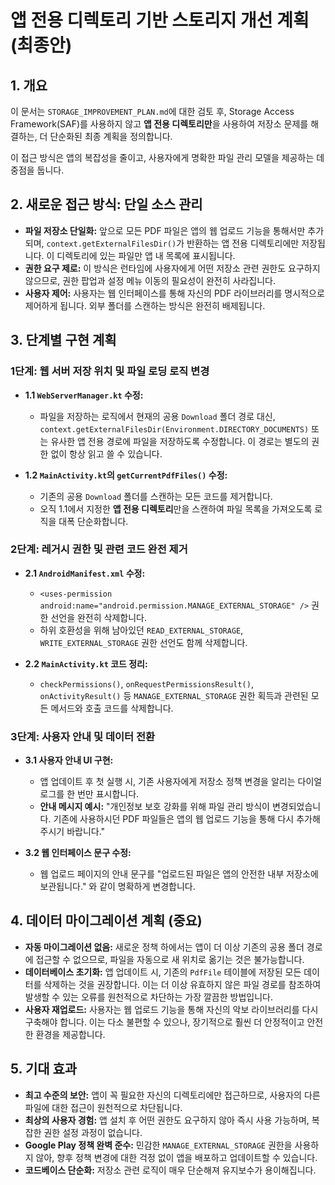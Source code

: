 # 앱 전용 디렉토리 기반 스토리지 개선 계획 (최종안)

## 1. 개요

이 문서는 `STORAGE_IMPROVEMENT_PLAN.md`에 대한 검토 후, Storage Access Framework(SAF)를 사용하지 않고 **앱 전용 디렉토리만**을 사용하여 저장소 문제를 해결하는, 더 단순화된 최종 계획을 정의합니다.

이 접근 방식은 앱의 복잡성을 줄이고, 사용자에게 명확한 파일 관리 모델을 제공하는 데 중점을 둡니다.

## 2. 새로운 접근 방식: 단일 소스 관리

*   **파일 저장소 단일화:** 앞으로 모든 PDF 파일은 앱의 웹 업로드 기능을 통해서만 추가되며, `context.getExternalFilesDir()`가 반환하는 앱 전용 디렉토리에만 저장됩니다. 이 디렉토리에 있는 파일만 앱 내 목록에 표시됩니다.
*   **권한 요구 제로:** 이 방식은 런타임에 사용자에게 어떤 저장소 관련 권한도 요구하지 않으므로, 권한 팝업과 설정 메뉴 이동의 필요성이 완전히 사라집니다.
*   **사용자 제어:** 사용자는 웹 인터페이스를 통해 자신의 PDF 라이브러리를 명시적으로 제어하게 됩니다. 외부 폴더를 스캔하는 방식은 완전히 배제됩니다.

## 3. 단계별 구현 계획

### 1단계: 웹 서버 저장 위치 및 파일 로딩 로직 변경

*   **1.1 `WebServerManager.kt` 수정:**
    *   파일을 저장하는 로직에서 현재의 공용 `Download` 폴더 경로 대신, `context.getExternalFilesDir(Environment.DIRECTORY_DOCUMENTS)` 또는 유사한 앱 전용 경로에 파일을 저장하도록 수정합니다. 이 경로는 별도의 권한 없이 항상 읽고 쓸 수 있습니다.

*   **1.2 `MainActivity.kt`의 `getCurrentPdfFiles()` 수정:**
    *   기존의 공용 `Download` 폴더를 스캔하는 모든 코드를 제거합니다.
    *   오직 1.1에서 지정한 **앱 전용 디렉토리**만을 스캔하여 파일 목록을 가져오도록 로직을 대폭 단순화합니다.

### 2단계: 레거시 권한 및 관련 코드 완전 제거

*   **2.1 `AndroidManifest.xml` 수정:**
    *   `<uses-permission android:name="android.permission.MANAGE_EXTERNAL_STORAGE" />` 권한 선언을 완전히 삭제합니다.
    *   하위 호환성을 위해 남아있던 `READ_EXTERNAL_STORAGE`, `WRITE_EXTERNAL_STORAGE` 권한 선언도 함께 삭제합니다.

*   **2.2 `MainActivity.kt` 코드 정리:**
    *   `checkPermissions()`, `onRequestPermissionsResult()`, `onActivityResult()` 등 `MANAGE_EXTERNAL_STORAGE` 권한 획득과 관련된 모든 메서드와 호출 코드를 삭제합니다.

### 3단계: 사용자 안내 및 데이터 전환

*   **3.1 사용자 안내 UI 구현:**
    *   앱 업데이트 후 첫 실행 시, 기존 사용자에게 저장소 정책 변경을 알리는 다이얼로그를 한 번만 표시합니다.
    *   **안내 메시지 예시:** "개인정보 보호 강화를 위해 파일 관리 방식이 변경되었습니다. 기존에 사용하시던 PDF 파일들은 앱의 웹 업로드 기능을 통해 다시 추가해주시기 바랍니다."

*   **3.2 웹 인터페이스 문구 수정:**
    *   웹 업로드 페이지의 안내 문구를 "업로드된 파일은 앱의 안전한 내부 저장소에 보관됩니다." 와 같이 명확하게 변경합니다.

## 4. 데이터 마이그레이션 계획 (중요)

*   **자동 마이그레이션 없음:** 새로운 정책 하에서는 앱이 더 이상 기존의 공용 폴더 경로에 접근할 수 없으므로, 파일을 자동으로 새 위치로 옮기는 것은 불가능합니다.
*   **데이터베이스 초기화:** 앱 업데이트 시, 기존의 `PdfFile` 테이블에 저장된 모든 데이터를 삭제하는 것을 권장합니다. 이는 더 이상 유효하지 않은 파일 경로를 참조하여 발생할 수 있는 오류를 원천적으로 차단하는 가장 깔끔한 방법입니다.
*   **사용자 재업로드:** 사용자는 웹 업로드 기능을 통해 자신의 악보 라이브러리를 다시 구축해야 합니다. 이는 다소 불편할 수 있으나, 장기적으로 훨씬 더 안정적이고 안전한 환경을 제공합니다.

## 5. 기대 효과

*   **최고 수준의 보안:** 앱이 꼭 필요한 자신의 디렉토리에만 접근하므로, 사용자의 다른 파일에 대한 접근이 원천적으로 차단됩니다.
*   **최상의 사용자 경험:** 앱 설치 후 어떤 권한도 요구하지 않아 즉시 사용 가능하며, 복잡한 권한 설정 과정이 없습니다.
*   **Google Play 정책 완벽 준수:** 민감한 `MANAGE_EXTERNAL_STORAGE` 권한을 사용하지 않아, 향후 정책 변경에 대한 걱정 없이 앱을 배포하고 업데이트할 수 있습니다.
*   **코드베이스 단순화:** 저장소 관련 로직이 매우 단순해져 유지보수가 용이해집니다.
